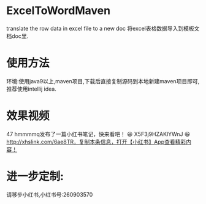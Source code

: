 # ExcelToWordMaven
translate the row data in excel file to a new doc
将excel表格数据导入到模板文档doc里.
# 使用方法
环境:使用java9以上,maven项目,下载后直接复制源码到本地新建maven项目即可,推荐使用intellij idea.
# 效果视频
47 hmmmmq发布了一篇小红书笔记，快来看吧！ 😆 X5F3j9HZAKlYWnJ 😆 http://xhslink.com/6ae8TR，复制本条信息，打开【小红书】App查看精彩内容！
# 进一步定制:
请移步小红书,小红书号:260903570